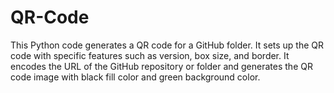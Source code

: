 # QR-Code
This Python code generates a QR code for a GitHub folder. It sets up the QR code with specific features such as version, box size, and border. It encodes the URL of the GitHub repository or folder and generates the QR code image with black fill color and green background color.
